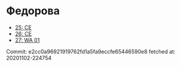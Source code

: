 # Федорова
- [25: CE](25.md)
- [26: CE](26.md)
- [27: WA 01](27.md)

Commit: e2cc0a96921919762fd1a5fa9eccfe65446590e8
 fetched at: 20201102-224754
